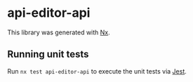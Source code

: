 # api-editor-api

This library was generated with [Nx](https://nx.dev).

## Running unit tests

Run `nx test api-editor-api` to execute the unit tests via [Jest](https://jestjs.io).
